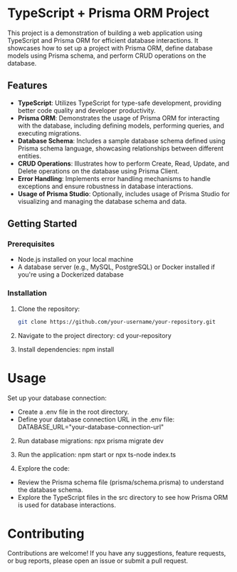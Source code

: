 # TypeScript + Prisma ORM Project

This project is a demonstration of building a web application using TypeScript and Prisma ORM for efficient database interactions. It showcases how to set up a project with Prisma ORM, define database models using Prisma schema, and perform CRUD operations on the database.

## Features

- **TypeScript**: Utilizes TypeScript for type-safe development, providing better code quality and developer productivity.
- **Prisma ORM**: Demonstrates the usage of Prisma ORM for interacting with the database, including defining models, performing queries, and executing migrations.
- **Database Schema**: Includes a sample database schema defined using Prisma schema language, showcasing relationships between different entities.
- **CRUD Operations**: Illustrates how to perform Create, Read, Update, and Delete operations on the database using Prisma Client.
- **Error Handling**: Implements error handling mechanisms to handle exceptions and ensure robustness in database interactions.
- **Usage of Prisma Studio**: Optionally, includes usage of Prisma Studio for visualizing and managing the database schema and data.

## Getting Started

### Prerequisites

- Node.js installed on your local machine
- A database server (e.g., MySQL, PostgreSQL) or Docker installed if you're using a Dockerized database

### Installation

1. Clone the repository:
   ```bash
   git clone https://github.com/your-username/your-repository.git

1. Navigate to the project directory:
cd your-repository

2. Install dependencies:
npm install

# Usage
Set up your database connection:

- Create a .env file in the root directory.
- Define your database connection URL in the .env file:
DATABASE_URL="your-database-connection-url"

2. Run database migrations:
npx prisma migrate dev

3. Run the application:
npm start or npx ts-node index.ts

4. Explore the code:

- Review the Prisma schema file (prisma/schema.prisma) to understand the database schema.
- Explore the TypeScript files in the src directory to see how Prisma ORM is used for database interactions.

# Contributing
Contributions are welcome! If you have any suggestions, feature requests, or bug reports, please open an issue or submit a pull request.